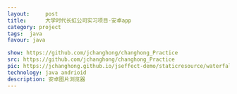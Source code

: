 ```yaml
---
layout:     post
title:      大学时代长虹公司实习项目-安卓app
category: project
tags:  java
favour: java

show: https://github.com/jchanghong/changhong_Practice
src: https://github.com/jchanghong/changhong_Practice
pic: https://jchanghong.github.io/jseffect-demo/staticresource/waterfallflow/demo_js_waterfallflow_1.png
technology: java andrioid
description: 安卓图片浏览器
---
```


